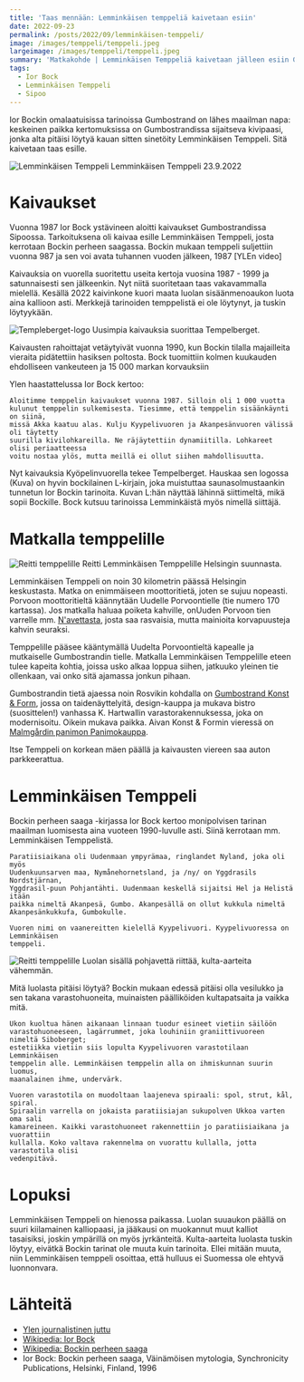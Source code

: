 ```yaml
---
title: 'Taas mennään: Lemminkäisen temppeliä kaivetaan esiin'
date: 2022-09-23
permalink: /posts/2022/09/lemminkäisen-temppeli/
image: /images/temppeli/temppeli.jpeg
largeimage: /images/temppeli/temppeli.jpeg
summary: 'Matkakohde | Lemminkäisen Temppeliä kaivetaan jälleen esiin Gumbostrandissa'
tags:
  - Ior Bock
  - Lemminkäisen Temppeli
  - Sipoo
---
```


Ior Bockin omalaatuisissa tarinoissa Gumbostrand on lähes maailman napa: keskeinen paikka
kertomuksissa on Gumbostrandissa sijaitseva kivipaasi, jonka alta pitäisi löytyä kauan sitten
sinetöity Lemminkäisen Temppeli. Sitä kaivetaan taas esille.

![Lemminkäisen Temppeli](/images/temppeli/temppeli.jpeg)
Lemminkäisen Temppeli 23.9.2022

Kaivaukset
=====

Vuonna 1987 Ior Bock ystävineen aloitti kaivaukset Gumbostrandissa Sipoossa. Tarkoituksena
oli kaivaa esille Lemminkäisen Temppeli, josta kerrotaan Bockin perheen saagassa. Bockin mukaan
temppeli suljettiin vuonna 987 ja sen voi avata tuhannen vuoden jälkeen, 1987 [YLEn video]

Kaivauksia on vuorella suoritettu useita kertoja vuosina 1987 - 1999 ja satunnaisesti sen jälkeenkin.
Nyt niitä suoritetaan taas vakavammalla mielellä. Kesällä 2022 kaivinkone kuori maata luolan sisäänmenoaukon
luota aina kallioon asti. Merkkejä tarinoiden temppelistä ei ole löytynyt, ja tuskin löytyykään.

![Templeberget-logo](/images/temppeli/tempelberget.jpeg)
Uusimpia kaivauksia suorittaa Tempelberget.

Kaivausten rahoittajat vetäytyivät vuonna 1990, kun Bockin tilalla majailleita vieraita pidätettiin hasiksen poltosta.
Bock tuomittiin kolmen kuukauden ehdolliseen vankeuteen ja 15 000 markan korvauksiin

Ylen haastattelussa Ior Bock kertoo:

    Aloitimme temppelin kaivaukset vuonna 1987. Silloin oli 1 000 vuotta
    kulunut temppelin sulkemisesta. Tiesimme, että temppelin sisäänkäynti on siinä,
    missä Akka kaatuu alas. Kulju Kyypelivuoren ja Akanpesänvuoren välissä oli täytetty
    suurilla kivilohkareilla. Ne räjäytettiin dynamiitilla. Lohkareet olisi periaatteessa 
    voitu nostaa ylös, mutta meillä ei ollut siihen mahdollisuutta.
    
Nyt kaivauksia Kyöpelinvuorella tekee Tempelberget. Hauskaa sen logossa (Kuva) on hyvin bockilainen
L-kirjain, joka muistuttaa saunasolmustaankin tunnetun Ior Bockin tarinoita. Kuvan L:hän näyttää lähinnä siittimeltä,
mikä sopii Bockille. Bock kutsuu tarinoissa Lemminkäistä myös nimellä siittäjä.

Matkalla temppelille
====

![Reitti temppelille](/images/temppeli/reitti.png)
Reitti Lemminkäisen Temppelille Helsingin suunnasta.

Lemminkäisen Temppeli on noin 30 kilometrin päässä Helsingin keskustasta. Matka on enimmäiseen moottoritietä, joten
se sujuu nopeasti. Porvoon moottoritieltä käännytään Uudelle Porvoontielle (tie numero 170 kartassa).
Jos matkalla haluaa poiketa kahville, onUuden Porvoon tien varrelle mm. [N'avettasta](https://www.leipomokahvilanavetta.fi/), josta saa rasvaisia, mutta
mainioita korvapuusteja kahvin seuraksi. 

Temppelille pääsee kääntymällä Uudelta Porvoontieltä kapealle ja mutkaiselle Gumbostrandin tielle.
Matkalla Lemminkäisen Temppelille eteen tulee kapeita kohtia, joissa usko alkaa loppua siihen, jatkuuko yleinen tie ollenkaan, 
vai onko sitä ajamassa jonkun pihaan.

Gumbostrandin tietä ajaessa noin Rosvikin kohdalla on 
[Gumbostrand Konst & Form](https://konstoform.fi/),
jossa on taidenäyttelyitä, design-kauppa ja mukava bistro (suosittelen!) vanhassa K. Hartwallin varastorakennuksessa,
joka on modernisoitu. Oikein mukava paikka.
Aivan Konst & Formin vieressä on [Malmgårdin panimon Panimokauppa](https://malmgardinpanimo.fi/). 

Itse Temppeli on korkean mäen päällä ja kaivausten viereen saa auton parkkeerattua.

Lemminkäisen Temppeli
====

Bockin perheen saaga -kirjassa Ior Bock kertoo monipolvisen tarinan maailman luomisesta aina vuoteen 1990-luvulle asti.
Siinä kerrotaan mm. Lemminkäisen Temppelistä.

    
    Paratiisiaikana oli Uudenmaan ympyrämaa, ringlandet Nyland, joka oli myös 
    Uudenkuunsarven maa, Nymånehornetsland, ja /ny/ on Yggdrasils Nordstjärnan, 
    Yggdrasil-puun Pohjantähti. Uudenmaan keskellä sijaitsi Hel ja Helistä itään 
    paikka nimeltä Akanpesä, Gumbo. Akanpesällä on ollut kukkula nimeltä 
    Akanpesänkukkufa, Gumbokulle.

    Vuoren nimi on vaanereitten kielellä Kyypelivuori. Kyypelivuoressa on Lemminkäisen 
    temppeli.

![Reitti temppelille](/images/temppeli/luolan_sisus.jpeg)
Luolan sisällä pohjavettä riittää, kulta-aarteita vähemmän.

Mitä luolasta pitäisi löytyä? Bockin mukaan edessä pitäisi olla vesilukko ja sen takana
varastohuoneita, muinaisten päälliköiden kultapatsaita ja vaikka mitä.

    Ukon kuoltua hänen aikanaan linnaan tuodur esineet vietiin säilöön 
    varastohuoneeseen, lagärrummet, joka louhiniin graniittivuoreen nimeltä Siboberget; 
    estetiikka vietiin siis lopulta Kyypelivuoren varastotilaan Lemminkäisen 
    temppelin alle. Lemminkäisen temppelin alla on ihmiskunnan suurin luomus, 
    maanalainen ihme, undervärk.

    Vuoren varastotila on muodoltaan laajeneva spiraali: spol, strut, kål, spiral. 
    Spiraalin varrella on jokaista paratiisiajan sukupolven Ukkoa varten oma sali 
    kamareineen. Kaikki varastohuoneet rakennettiin jo paratiisiaikana ja vuorattiin 
    kullalla. Koko valtava rakennelma on vuorattu kullalla, jotta varastotila olisi 
    vedenpitävä.

Lopuksi
=====

Lemminkäisen Temppeli on hienossa paikassa. Luolan suuaukon päällä on suuri kiilamainen kalliopaasi, ja 
jääkausi on muokannut muut kalliot tasaisiksi, joskin ympärillä on myös jyrkänteitä. Kulta-aarteita luolasta tuskin 
löytyy, eivätkä Bockin tarinat ole muuta kuin tarinoita. 
Ellei mitään muuta, niin Lemminkäisen temppeli osoittaa, että hulluus ei Suomessa ole ehtyvä luonnonvara.

Lähteitä
======

- [Ylen journalistinen juttu](https://yle.fi/aihe/artikkeli/2009/03/11/ior-bock-ja-lemminkaisen-temppeli)
- [Wikipedia: Ior Bock](https://fi.wikipedia.org/wiki/Ior_Bock)
- [Wikipedia: Bockin perheen saaga](https://fi.wikipedia.org/wiki/Bockin_perheen_saaga)
- Ior Bock: Bockin perheen saaga, Väinämöisen mytologia, Synchronicity Publications, Helsinki, Finland, 1996

